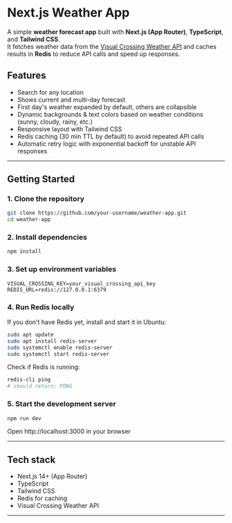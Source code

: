 # Next.js Weather App

A simple **weather forecast app** built with **Next.js (App Router)**, **TypeScript**, and **Tailwind CSS**.  
It fetches weather data from the [Visual Crossing Weather API](https://www.visualcrossing.com/weather-api) and caches results in **Redis** to reduce API calls and speed up responses.  

## Features

- Search for any location  
- Shows current and multi-day forecast  
- First day's weather expanded by default, others are collapsible  
- Dynamic backgrounds & text colors based on weather conditions (sunny, cloudy, rainy, etc.)  
- Responsive layout with Tailwind CSS  
- Redis caching (30 min TTL by default) to avoid repeated API calls  
- Automatic retry logic with exponential backoff for unstable API responses  

---

## Getting Started

### 1. Clone the repository
```bash
git clone https://github.com/your-username/weather-app.git
cd weather-app
```

### 2. Install dependencies
```bash
npm install
```

### 3. Set up environment variables
```env
VISUAL_CROSSING_KEY=your_visual_crossing_api_key
REDIS_URL=redis://127.0.0.1:6379
```

### 4. Run Redis locally
If you don't have Redis yet, install and start it in Ubuntu:
```bash
sudo apt update
sudo apt install redis-server
sudo systemctl enable redis-server
sudo systemctl start redis-server
```
Check if Redis is running:
```bash
redis-cli ping
# should return: PONG
```

### 5. Start the development server
```bash
npm run dev
```

Open http://localhost:3000 in your browser

---
## Tech stack

- Next.js 14+ (App Router)
- TypeScript
- Tailwind CSS
- Redis for caching
- Visual Crossing Weather API

---
